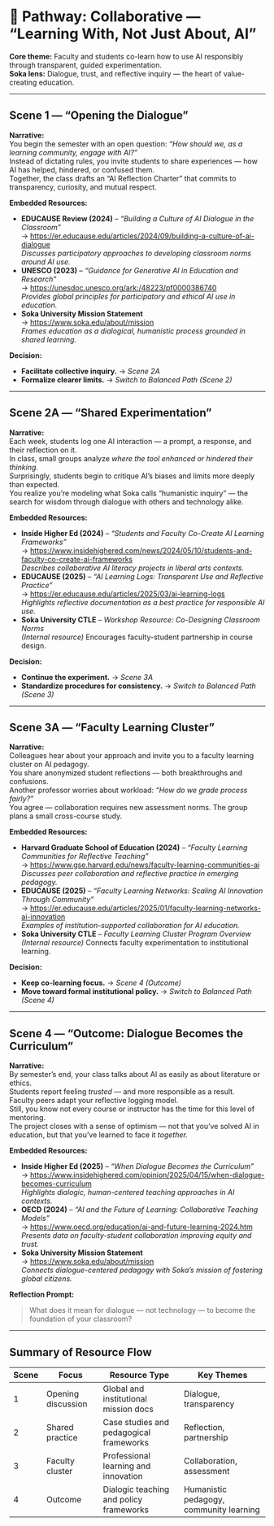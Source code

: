 # 🔵 Pathway: Collaborative — “Learning With, Not Just About, AI”

**Core theme:** Faculty and students co-learn how to use AI responsibly through transparent, guided experimentation.  
**Soka lens:** Dialogue, trust, and reflective inquiry — the heart of value-creating education.

---

## Scene 1 — “Opening the Dialogue”

**Narrative:**  
You begin the semester with an open question: *“How should we, as a learning community, engage with AI?”*  
Instead of dictating rules, you invite students to share experiences — how AI has helped, hindered, or confused them.  
Together, the class drafts an “AI Reflection Charter” that commits to transparency, curiosity, and mutual respect.

**Embedded Resources:**  
- **EDUCAUSE Review (2024)** – *“Building a Culture of AI Dialogue in the Classroom”*  
  → https://er.educause.edu/articles/2024/09/building-a-culture-of-ai-dialogue  
  *Discusses participatory approaches to developing classroom norms around AI use.*  
- **UNESCO (2023)** – *“Guidance for Generative AI in Education and Research”*  
  → https://unesdoc.unesco.org/ark:/48223/pf0000386740  
  *Provides global principles for participatory and ethical AI use in education.*  
- **Soka University Mission Statement**  
  → https://www.soka.edu/about/mission  
  *Frames education as a dialogical, humanistic process grounded in shared learning.*

**Decision:**  
- **Facilitate collective inquiry.** → *Scene 2A*  
- **Formalize clearer limits.** → *Switch to Balanced Path (Scene 2)*  

---

## Scene 2A — “Shared Experimentation”

**Narrative:**  
Each week, students log one AI interaction — a prompt, a response, and their reflection on it.  
In class, small groups analyze *where the tool enhanced or hindered their thinking.*  
Surprisingly, students begin to critique AI’s biases and limits more deeply than expected.  
You realize you’re modeling what Soka calls “humanistic inquiry” — the search for wisdom through dialogue with others and technology alike.

**Embedded Resources:**  
- **Inside Higher Ed (2024)** – *“Students and Faculty Co-Create AI Learning Frameworks”*  
  → https://www.insidehighered.com/news/2024/05/10/students-and-faculty-co-create-ai-frameworks  
  *Describes collaborative AI literacy projects in liberal arts contexts.*  
- **EDUCAUSE (2025)** – *“AI Learning Logs: Transparent Use and Reflective Practice”*  
  → https://er.educause.edu/articles/2025/03/ai-learning-logs  
  *Highlights reflective documentation as a best practice for responsible AI use.*  
- **Soka University CTLE** – *Workshop Resource: Co-Designing Classroom Norms*  
  *(Internal resource)* Encourages faculty-student partnership in course design.

**Decision:**  
- **Continue the experiment.** → *Scene 3A*  
- **Standardize procedures for consistency.** → *Switch to Balanced Path (Scene 3)*  

---

## Scene 3A — “Faculty Learning Cluster”

**Narrative:**  
Colleagues hear about your approach and invite you to a faculty learning cluster on AI pedagogy.  
You share anonymized student reflections — both breakthroughs and confusions.  
Another professor worries about workload: *“How do we grade process fairly?”*  
You agree — collaboration requires new assessment norms. The group plans a small cross-course study.

**Embedded Resources:**  
- **Harvard Graduate School of Education (2024)** – *“Faculty Learning Communities for Reflective Teaching”*  
  → https://www.gse.harvard.edu/news/faculty-learning-communities-ai  
  *Discusses peer collaboration and reflective practice in emerging pedagogy.*  
- **EDUCAUSE (2025)** – *“Faculty Learning Networks: Scaling AI Innovation Through Community”*  
  → https://er.educause.edu/articles/2025/01/faculty-learning-networks-ai-innovation  
  *Examples of institution-supported collaboration for AI education.*  
- **Soka University CTLE** – *Faculty Learning Cluster Program Overview*  
  *(Internal resource)* Connects faculty experimentation to institutional learning.

**Decision:**  
- **Keep co-learning focus.** → *Scene 4 (Outcome)*  
- **Move toward formal institutional policy.** → *Switch to Balanced Path (Scene 4)*  

---

## Scene 4 — “Outcome: Dialogue Becomes the Curriculum”

**Narrative:**  
By semester’s end, your class talks about AI as easily as about literature or ethics.  
Students report feeling *trusted* — and more responsible as a result.  
Faculty peers adapt your reflective logging model.  
Still, you know not every course or instructor has the time for this level of mentoring.  
The project closes with a sense of optimism — not that you’ve solved AI in education, but that you’ve learned to face it *together.*

**Embedded Resources:**  
- **Inside Higher Ed (2025)** – *“When Dialogue Becomes the Curriculum”*  
  → https://www.insidehighered.com/opinion/2025/04/15/when-dialogue-becomes-curriculum  
  *Highlights dialogic, human-centered teaching approaches in AI contexts.*  
- **OECD (2024)** – *“AI and the Future of Learning: Collaborative Teaching Models”*  
  → https://www.oecd.org/education/ai-and-future-learning-2024.htm  
  *Presents data on faculty-student collaboration improving equity and trust.*  
- **Soka University Mission Statement**  
  → https://www.soka.edu/about/mission  
  *Connects dialogue-centered pedagogy with Soka’s mission of fostering global citizens.*

**Reflection Prompt:**  
> What does it mean for dialogue — not technology — to become the foundation of your classroom?

---

## Summary of Resource Flow

| Scene | Focus | Resource Type | Key Themes |
|--------|--------|----------------|-------------|
| 1 | Opening discussion | Global and institutional mission docs | Dialogue, transparency |
| 2 | Shared practice | Case studies and pedagogical frameworks | Reflection, partnership |
| 3 | Faculty cluster | Professional learning and innovation | Collaboration, assessment |
| 4 | Outcome | Dialogic teaching and policy frameworks | Humanistic pedagogy, community learning |
